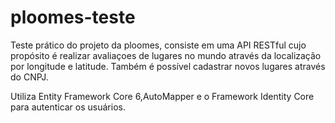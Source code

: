# ploomes-teste
Teste prático do projeto da ploomes, consiste em uma API RESTful cujo propósito é realizar avaliaçoes de lugares no mundo através da localização por longitude e latitude.
Também é possível cadastrar novos lugares através do CNPJ.

Utiliza Entity Framework Core 6,AutoMapper e o Framework Identity Core para autenticar os usuários.


